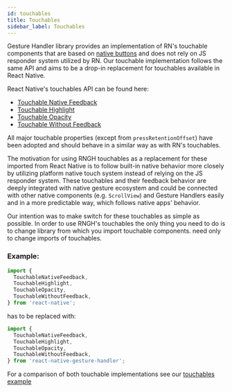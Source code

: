 ```yaml
---
id: touchables
title: Touchables
sidebar_label: Touchables
---
```


Gesture Handler library provides an implementation of RN's touchable components that are based on [native buttons](buttons.mdx) and does not rely on JS responder system utilized by RN. Our touchable implementation follows the same API and aims to be a drop-in replacement for touchables available in React Native.

React Native's touchables API can be found here:

- [Touchable Native Feedback](https://facebook.github.io/react-native/docs/touchablenativefeedback)
- [Touchable Highlight](https://facebook.github.io/react-native/docs/touchablehighlight)
- [Touchable Opacity](https://facebook.github.io/react-native/docs/touchableopacity)
- [Touchable Without Feedback](https://facebook.github.io/react-native/docs/touchablewithoutfeedback)

All major touchable properties (except from `pressRetentionOffset`) have been adopted and should behave in a similar way as with RN's touchables.

The motivation for using RNGH touchables as a replacement for these imported from React Native is to follow built-in native behavior more closely by utilizing platform native touch system instead of relying on the JS responder system.
These touchables and their feedback behavior are deeply integrated with native
gesture ecosystem and could be connected with other native components (e.g. `ScrollView`) and Gesture Handlers easily and in a more predictable way, which
follows native apps' behavior.

Our intention was to make switch for these touchables as simple as possible. In order to use RNGH's touchables the only thing you need to do is to change library from which you import touchable components.
need only to change imports of touchables.

### Example:

```javascript
import {
  TouchableNativeFeedback,
  TouchableHighlight,
  TouchableOpacity,
  TouchableWithoutFeedback,
} from 'react-native';
```

has to be replaced with:

```javascript
import {
  TouchableNativeFeedback,
  TouchableHighlight,
  TouchableOpacity,
  TouchableWithoutFeedback,
} from 'react-native-gesture-handler';
```

For a comparison of both touchable implementations see our [touchables example](https://github.com/software-mansion/react-native-gesture-handler/blob/master/examples/Example/src/touchables/index.tsx)
